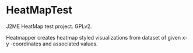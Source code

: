 HeatMapTest
===========

J2ME HeatMap test project. GPLv2.

Heatmapper creates heatmap styled visualizations from dataset of
given x-y -coordinates and associated values.

